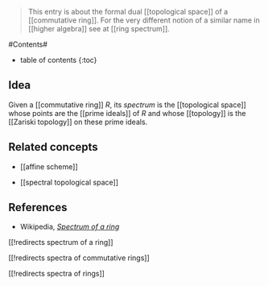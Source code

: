 
> This entry is about the formal dual [[topological space]] of a [[commutative ring]]. For the very different notion of a similar name in [[higher algebra]] see at [[ring spectrum]].

#Contents#
* table of contents
{:toc}

## Idea

Given a [[commutative ring]] $R$, its _spectrum_ is the [[topological space]] whose points are the [[prime ideals]] of $R$ and whose [[topology]] is the [[Zariski topology]] on these prime ideals.

## Related concepts

* [[affine scheme]]

* [[spectral topological space]]

## References

* Wikipedia, _[Spectrum of a ring](http://en.wikipedia.org/wiki/Spectrum_of_a_ring)_

[[!redirects spectrum of a ring]]

[[!redirects spectra of commutative rings]]

[[!redirects spectra of rings]]
